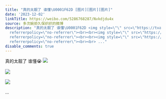 ```yaml
---
title: "真的太靓了 谁懂\U0001F62D [图片][图片][图片]"
date: '2023-12-02'
linkTitle: https://weibo.com/5286768287/Nvkdjdu4x
source: 多次婉拒久保织织的微博
description: "真的太靓了 谁懂\U0001F62D <img style=\"\" src=\"https://tvax4.sinaimg.cn/large/005LMJWfgy1hkfwrvbkzrj31hc0u0aio.jpg\"
  referrerpolicy=\"no-referrer\"><br><br><img style=\"\" src=\"https://tvax1.sinaimg.cn/large/005LMJWfgy1hkfwrxpvfaj31hc0u0qbh.jpg\"
  referrerpolicy=\"no-referrer\"><br><br><img style=\"\" src=\"https://tvax3.sinaimg.cn/large/005LMJWfgy1hkfwrsx6r9j31hc0u0thi.jpg\"
  referrerpolicy=\"no-referrer\"><br><br> ..."
disable_comments: true
---
```

真的太靓了 谁懂😭 <img style="" src="https://tvax4.sinaimg.cn/large/005LMJWfgy1hkfwrvbkzrj31hc0u0aio.jpg" referrerpolicy="no-referrer"><br><br><img style="" src="https://tvax1.sinaimg.cn/large/005LMJWfgy1hkfwrxpvfaj31hc0u0qbh.jpg" referrerpolicy="no-referrer"><br><br><img style="" src="https://tvax3.sinaimg.cn/large/005LMJWfgy1hkfwrsx6r9j31hc0u0thi.jpg" referrerpolicy="no-referrer"><br><br> ...